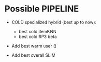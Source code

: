 # Possible PIPELINE

+ COLD specialized hybrid (best up to now): 
  + best cold itemKNN
  + best cold RP3 beta

+ Add best warm user ()
+ Add best overall SLIM